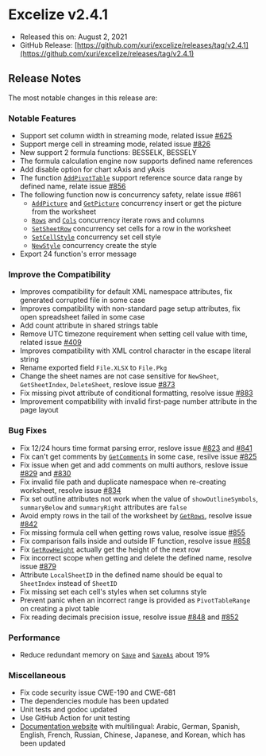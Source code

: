 # Excelize v2.4.1

* Released this on: August 2, 2021
* GitHub Release: [https://github.com/xuri/excelize/releases/tag/v2.4.1](https://github.com/xuri/excelize/releases/tag/v2.4.1)

## Release Notes

The most notable changes in this release are:

### Notable Features

* Support set column width in streaming mode, related issue [#625](https://github.com/xuri/excelize/issues/625)
* Support merge cell in streaming mode, related issue [#826](https://github.com/xuri/excelize/issues/826)
* New support 2 formula functions: BESSELK, BESSELY
* The formula calculation engine now supports defined name references
* Add disable option for chart xAxis and yAxis
* The function [`AddPivotTable`](https://pkg.go.dev/github.com/360EntSecGroup-Skylar/excelize/v2@v2.4.1#File.AddPivotTable) support reference source data range by defined name, relate issue [#856](https://github.com/xuri/excelize/issues/856)
* The following function now is concurrency safety, relate issue #861
  * [`AddPicture`](https://pkg.go.dev/github.com/360EntSecGroup-Skylar/excelize/v2@v2.4.1#File.AddPicture) and [`GetPicture`](https://pkg.go.dev/github.com/360EntSecGroup-Skylar/excelize/v2@v2.4.1#File.GetPicture) concurrency insert or get the picture from the worksheet
  * [`Rows`](https://pkg.go.dev/github.com/360EntSecGroup-Skylar/excelize/v2@v2.4.1#File.Rows) and [`Cols`](https://pkg.go.dev/github.com/360EntSecGroup-Skylar/excelize/v2@v2.4.1#File.Cols) concurrency iterate rows and columns
  * [`SetSheetRow`](https://pkg.go.dev/github.com/360EntSecGroup-Skylar/excelize/v2@v2.4.1#File.SetSheetRow) concurrency set cells for a row in the worksheet
  * [`SetCellStyle`](https://pkg.go.dev/github.com/360EntSecGroup-Skylar/excelize/v2@v2.4.1#File.SetCellStyle) concurrency set cell style
  * [`NewStyle`](https://pkg.go.dev/github.com/360EntSecGroup-Skylar/excelize/v2@v2.4.1#File.NewStyle) concurrency create the style
* Export 24 function's error message

### Improve the Compatibility

* Improves compatibility for default XML namespace attributes, fix generated corrupted file in some case
* Improves compatibility with non-standard page setup attributes, fix open spreadsheet failed in some case
* Add count attribute in shared strings table
* Remove UTC timezone requirement when setting cell value with time, related issue [#409](https://github.com/xuri/excelize/issues/409)
* Improves compatibility with XML control character in the escape literal string
* Rename exported field `File.XLSX` to `File.Pkg`
* Change the sheet names are not case sensitive for `NewSheet`, `GetSheetIndex`, `DeleteSheet`, reslove issue [#873](https://github.com/xuri/excelize/issues/873)
* Fix missing pivot attribute of conditional formatting, resolve issue [#883](https://github.com/xuri/excelize/issues/883)
* Improvement compatibility with invalid first-page number attribute in the page layout

### Bug Fixes

* Fix 12/24 hours time format parsing error, reslove issue [#823](https://github.com/xuri/excelize/issues/823) and [#841](https://github.com/xuri/excelize/issues/841)
* Fix can't get comments by [`GetComments`](https://pkg.go.dev/github.com/360EntSecGroup-Skylar/excelize/v2@v2.4.1#File.GetComments) in some case, resilve issue [#825](https://github.com/xuri/excelize/issues/825)
* Fix issue when get and add comments on multi authors, reslove issue [#829](https://github.com/xuri/excelize/issues/829) and [#830](https://github.com/xuri/excelize/issues/830)
* Fix invalid file path and duplicate namespace when re-creating worksheet, resolve issue [#834](https://github.com/xuri/excelize/issues/834)
* Fix set outline attributes not work when the value of `showOutlineSymbols`, `summaryBelow` and `summaryRight` attributes are `false`
* Avoid empty rows in the tail of the worksheet by [`GetRows`](https://pkg.go.dev/github.com/360EntSecGroup-Skylar/excelize/v2@v2.4.1#File.GetRows), resolve issue [#842](https://github.com/xuri/excelize/issues/842)
* Fix missing formula cell when getting rows value, resolve issue [#855](https://github.com/xuri/excelize/issues/855)
* Fix comparison fails inside and outside IF function, resolve issue [#858](https://github.com/xuri/excelize/issues/858)
* Fix [`GetRowHeight`](https://pkg.go.dev/github.com/360EntSecGroup-Skylar/excelize/v2@v2.4.1#File.GetRowHeight) actually get the height of the next row
* Fix incorrect scope when getting and delete the defined name, resolve issue [#879](https://github.com/xuri/excelize/issues/879)
* Attribute `LocalSheetID` in the defined name should be equal to `SheetIndex` instead of `SheetID`
* Fix missing set each cell's styles when set columns style
* Prevent panic when an incorrect range is provided as `PivotTableRange` on creating a pivot table
* Fix reading decimals precision issue, resolve issue [#848](https://github.com/xuri/excelize/issues/848) and [#852](https://github.com/xuri/excelize/issues/852)

### Performance

* Reduce redundant memory on [`Save`](https://pkg.go.dev/github.com/360EntSecGroup-Skylar/excelize/v2@v2.4.1#File.Save) and [`SaveAs`](https://pkg.go.dev/github.com/360EntSecGroup-Skylar/excelize/v2@v2.4.1#File.SaveAs) about 19%

### Miscellaneous

* Fix code security issue CWE-190 and CWE-681
* The dependencies module has been updated
* Unit tests and godoc updated
* Use GitHub Action for unit testing
* [Documentation website](https://xuri.me/excelize) with multilingual: Arabic, German, Spanish, English, French, Russian, Chinese, Japanese, and Korean, which has been updated
